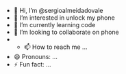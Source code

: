 - 👋 Hi, I’m @sergioalmeidadovale
- 👀 I’m interested in unlock my phone
- 🌱 I’m currently learning code
- 💞️ I’m looking to collaborate on phone
- - 📫 How to reach me ...
- 😄 Pronouns: ...
- ⚡ Fun fact: ...

<!---
sergioalmeidadovale/sergioalmeidadovale is a ✨ special ✨ repository because its `README.md` (this file) appears on your GitHub profile.
You can click the Preview link to take a look at your changes.
--->
